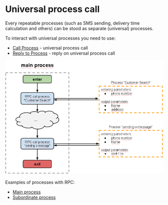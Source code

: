 # Universal process call

Every repeatable processes (such as SMS sending, delivery time calculation and others) can be stood as separate (universal) processes.

To interact with universal processes you need to use:
*   [Call Process](logic_rpc.md) - universal process call
*   [Reply to Process](logic_rpc_reply.md) - reply on universal process call

![semafor_api_code](../../img/create/rpc_scheme.png)

Examples of processes with RPC:
*   [Main process](http://www.corezoid.com/admin/edit_conv/3432)
*   [Subordinate process](http://www.corezoid.com/admin/edit_conv/3433)

